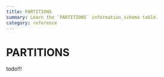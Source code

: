 ```yaml
---
title: PARTITIONS
summary: Learn the `PARTITIONS` information_schema table.
category: reference
---
```



# PARTITIONS

todo!!!